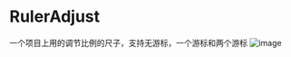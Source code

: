 # RulerAdjust
一个项目上用的调节比例的尺子，支持无游标，一个游标和两个游标
![image](https://github.com/leon-ch/RulerAdjust/raw/master/screenshots/screenshot.png)
